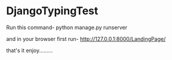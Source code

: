 # DjangoTypingTest

Run this command-
python manage.py runserver

and in your browser first run-
http://127.0.0.1:8000/LandingPage/


that's it enjoy.........
